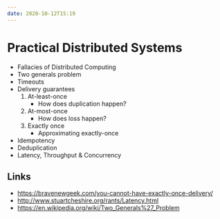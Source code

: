 ```yaml
---
date: 2020-10-12T15:19
---
```


# Practical Distributed Systems

- Fallacies of Distributed Computing
- Two generals problem
- Timeouts
- Delivery guarantees
  1. At-least-once
     - How does duplication happen? 
  2. At-most-once
     - How does loss happen?
  3. Exactly once
	 - Approximating exactly-once
- Idempotency
- Deduplication
- Latency, Throughput & Concurrency

## Links
- https://bravenewgeek.com/you-cannot-have-exactly-once-delivery/
- http://www.stuartcheshire.org/rants/Latency.html
- https://en.wikipedia.org/wiki/Two_Generals%27_Problem


